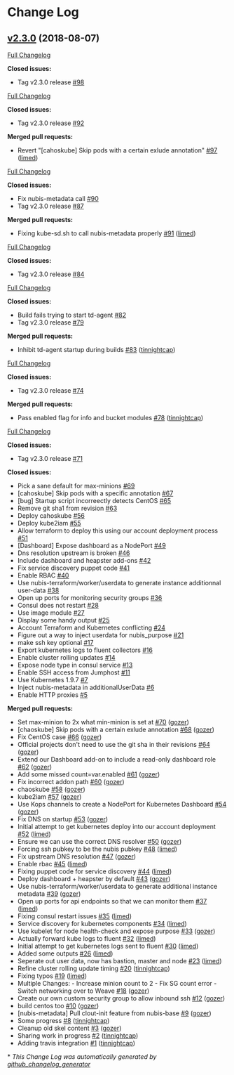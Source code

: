 # Change Log

## [v2.3.0](https://github.com/nubisproject/nubis-kubernetes/tree/v2.3.0) (2018-08-07)
[Full Changelog](https://github.com/nubisproject/nubis-kubernetes/compare/v2.3.0...v2.3.0)

**Closed issues:**

- Tag v2.3.0 release [\#98](https://github.com/nubisproject/nubis-kubernetes/issues/98)

[Full Changelog](https://github.com/nubisproject/nubis-kubernetes/compare/v2.3.0...v2.3.0)

**Closed issues:**

- Tag v2.3.0 release [\#92](https://github.com/nubisproject/nubis-kubernetes/issues/92)

**Merged pull requests:**

- Revert "\[cahoskube\] Skip pods with a certain exlude annotation" [\#97](https://github.com/nubisproject/nubis-kubernetes/pull/97) ([limed](https://github.com/limed))

[Full Changelog](https://github.com/nubisproject/nubis-kubernetes/compare/v2.3.0...v2.3.0)

**Closed issues:**

- Fix nubis-metadata call [\#90](https://github.com/nubisproject/nubis-kubernetes/issues/90)
- Tag v2.3.0 release [\#87](https://github.com/nubisproject/nubis-kubernetes/issues/87)

**Merged pull requests:**

- Fixing kube-sd.sh to call nubis-metadata properly [\#91](https://github.com/nubisproject/nubis-kubernetes/pull/91) ([limed](https://github.com/limed))

[Full Changelog](https://github.com/nubisproject/nubis-kubernetes/compare/v2.3.0...v2.3.0)

**Closed issues:**

- Tag v2.3.0 release [\#84](https://github.com/nubisproject/nubis-kubernetes/issues/84)

[Full Changelog](https://github.com/nubisproject/nubis-kubernetes/compare/v2.3.0...v2.3.0)

**Closed issues:**

- Build fails trying to start td-agent [\#82](https://github.com/nubisproject/nubis-kubernetes/issues/82)
- Tag v2.3.0 release [\#79](https://github.com/nubisproject/nubis-kubernetes/issues/79)

**Merged pull requests:**

- Inhibit td-agent startup during builds [\#83](https://github.com/nubisproject/nubis-kubernetes/pull/83) ([tinnightcap](https://github.com/tinnightcap))

[Full Changelog](https://github.com/nubisproject/nubis-kubernetes/compare/v2.3.0...v2.3.0)

**Closed issues:**

- Tag v2.3.0 release [\#74](https://github.com/nubisproject/nubis-kubernetes/issues/74)

**Merged pull requests:**

- Pass enabled flag for info and bucket modules [\#78](https://github.com/nubisproject/nubis-kubernetes/pull/78) ([tinnightcap](https://github.com/tinnightcap))

[Full Changelog](https://github.com/nubisproject/nubis-kubernetes/compare/v2.3.0...v2.3.0)

**Closed issues:**

- Tag v2.3.0 release [\#71](https://github.com/nubisproject/nubis-kubernetes/issues/71)

**Closed issues:**

- Pick a sane default for max-minions [\#69](https://github.com/nubisproject/nubis-kubernetes/issues/69)
- \[cahoskube\] Skip pods with a specific annotation [\#67](https://github.com/nubisproject/nubis-kubernetes/issues/67)
- \[bug\] Startup script incorreectly detects CentOS [\#65](https://github.com/nubisproject/nubis-kubernetes/issues/65)
- Remove git sha1 from revision [\#63](https://github.com/nubisproject/nubis-kubernetes/issues/63)
- Deploy cahoskube [\#56](https://github.com/nubisproject/nubis-kubernetes/issues/56)
- Deploy kube2iam [\#55](https://github.com/nubisproject/nubis-kubernetes/issues/55)
- Allow terraform to deploy this using our account deployment process [\#51](https://github.com/nubisproject/nubis-kubernetes/issues/51)
- \[Dashboard\] Expose dashboard as a NodePort [\#49](https://github.com/nubisproject/nubis-kubernetes/issues/49)
- Dns resolution upstream is broken [\#46](https://github.com/nubisproject/nubis-kubernetes/issues/46)
- Include dashboard and heapster add-ons [\#42](https://github.com/nubisproject/nubis-kubernetes/issues/42)
- Fix service discovery puppet code [\#41](https://github.com/nubisproject/nubis-kubernetes/issues/41)
- Enable RBAC [\#40](https://github.com/nubisproject/nubis-kubernetes/issues/40)
- Use nubis-terraform/worker/userdata to generate instance additionnal user-data [\#38](https://github.com/nubisproject/nubis-kubernetes/issues/38)
-  Open up ports for monitoring security groups [\#36](https://github.com/nubisproject/nubis-kubernetes/issues/36)
- Consul does not restart [\#28](https://github.com/nubisproject/nubis-kubernetes/issues/28)
- Use image module [\#27](https://github.com/nubisproject/nubis-kubernetes/issues/27)
- Display some handy output [\#25](https://github.com/nubisproject/nubis-kubernetes/issues/25)
- Account Terraform and Kubernetes conflicting [\#24](https://github.com/nubisproject/nubis-kubernetes/issues/24)
- Figure out a way to inject userdata for nubis\_purpose [\#21](https://github.com/nubisproject/nubis-kubernetes/issues/21)
- make ssh key optional [\#17](https://github.com/nubisproject/nubis-kubernetes/issues/17)
- Export kubernetes logs to fluent collectors [\#16](https://github.com/nubisproject/nubis-kubernetes/issues/16)
- Enable cluster rolling updates [\#14](https://github.com/nubisproject/nubis-kubernetes/issues/14)
- Expose node type in consul service [\#13](https://github.com/nubisproject/nubis-kubernetes/issues/13)
- Enable SSH access from Jumphost [\#11](https://github.com/nubisproject/nubis-kubernetes/issues/11)
- Use Kubernetes 1.9.7 [\#7](https://github.com/nubisproject/nubis-kubernetes/issues/7)
- Inject nubis-metadata in additionalUserData [\#6](https://github.com/nubisproject/nubis-kubernetes/issues/6)
- Enable HTTP proxies [\#5](https://github.com/nubisproject/nubis-kubernetes/issues/5)

**Merged pull requests:**

- Set max-minion to 2x what min-minion is set at [\#70](https://github.com/nubisproject/nubis-kubernetes/pull/70) ([gozer](https://github.com/gozer))
- \[chaoskube\] Skip pods with a certain exlude annotation [\#68](https://github.com/nubisproject/nubis-kubernetes/pull/68) ([gozer](https://github.com/gozer))
- Fix CentOS case [\#66](https://github.com/nubisproject/nubis-kubernetes/pull/66) ([gozer](https://github.com/gozer))
- Official projects don't need to use the git sha in their revisions [\#64](https://github.com/nubisproject/nubis-kubernetes/pull/64) ([gozer](https://github.com/gozer))
- Extend our Dashboard add-on to include a read-only dashboard role [\#62](https://github.com/nubisproject/nubis-kubernetes/pull/62) ([gozer](https://github.com/gozer))
- Add some missed count=var.enabled [\#61](https://github.com/nubisproject/nubis-kubernetes/pull/61) ([gozer](https://github.com/gozer))
- Fix incorrect addon path [\#60](https://github.com/nubisproject/nubis-kubernetes/pull/60) ([gozer](https://github.com/gozer))
- chaoskube [\#58](https://github.com/nubisproject/nubis-kubernetes/pull/58) ([gozer](https://github.com/gozer))
- kube2iam [\#57](https://github.com/nubisproject/nubis-kubernetes/pull/57) ([gozer](https://github.com/gozer))
- Use Kops channels to create a NodePort for Kubernetes Dashboard [\#54](https://github.com/nubisproject/nubis-kubernetes/pull/54) ([gozer](https://github.com/gozer))
- Fix DNS on startup [\#53](https://github.com/nubisproject/nubis-kubernetes/pull/53) ([gozer](https://github.com/gozer))
- Initial attempt to get kubernetes deploy into our account deployment [\#52](https://github.com/nubisproject/nubis-kubernetes/pull/52) ([limed](https://github.com/limed))
- Ensure we can use the correct DNS resolver [\#50](https://github.com/nubisproject/nubis-kubernetes/pull/50) ([gozer](https://github.com/gozer))
- Forcing ssh pubkey to be the nubis pubkey [\#48](https://github.com/nubisproject/nubis-kubernetes/pull/48) ([limed](https://github.com/limed))
- Fix upstream DNS resolution [\#47](https://github.com/nubisproject/nubis-kubernetes/pull/47) ([gozer](https://github.com/gozer))
- Enable rbac [\#45](https://github.com/nubisproject/nubis-kubernetes/pull/45) ([limed](https://github.com/limed))
- Fixing puppet code for service discovery [\#44](https://github.com/nubisproject/nubis-kubernetes/pull/44) ([limed](https://github.com/limed))
- Deploy dashboard + heapster by default [\#43](https://github.com/nubisproject/nubis-kubernetes/pull/43) ([gozer](https://github.com/gozer))
- Use nubis-terraform/worker/userdata to generate additional instance metadata [\#39](https://github.com/nubisproject/nubis-kubernetes/pull/39) ([gozer](https://github.com/gozer))
- Open up ports for api endpoints so that we can monitor them [\#37](https://github.com/nubisproject/nubis-kubernetes/pull/37) ([limed](https://github.com/limed))
- Fixing consul restart issues [\#35](https://github.com/nubisproject/nubis-kubernetes/pull/35) ([limed](https://github.com/limed))
- Service discovery for kubernetes components [\#34](https://github.com/nubisproject/nubis-kubernetes/pull/34) ([limed](https://github.com/limed))
- Use kubelet for node health-check and expose purpose [\#33](https://github.com/nubisproject/nubis-kubernetes/pull/33) ([gozer](https://github.com/gozer))
- Actually forward kube logs to fluent [\#32](https://github.com/nubisproject/nubis-kubernetes/pull/32) ([limed](https://github.com/limed))
- Initial attempt to get kubernetes logs sent to fluent [\#30](https://github.com/nubisproject/nubis-kubernetes/pull/30) ([limed](https://github.com/limed))
- Added some outputs [\#26](https://github.com/nubisproject/nubis-kubernetes/pull/26) ([limed](https://github.com/limed))
- Seperate out user data, now has bastion, master and node [\#23](https://github.com/nubisproject/nubis-kubernetes/pull/23) ([limed](https://github.com/limed))
- Refine cluster rolling update timing [\#20](https://github.com/nubisproject/nubis-kubernetes/pull/20) ([tinnightcap](https://github.com/tinnightcap))
- Fixing typos [\#19](https://github.com/nubisproject/nubis-kubernetes/pull/19) ([limed](https://github.com/limed))
- Multiple Changes:   - Increase minion count to 2   - Fix SG count error   - Switch networking over to Weave [\#18](https://github.com/nubisproject/nubis-kubernetes/pull/18) ([gozer](https://github.com/gozer))
- Create our own custom security group to allow inbound ssh [\#12](https://github.com/nubisproject/nubis-kubernetes/pull/12) ([gozer](https://github.com/gozer))
- build centos too [\#10](https://github.com/nubisproject/nubis-kubernetes/pull/10) ([gozer](https://github.com/gozer))
- \[nubis-metadata\] Pull clout-init feature from nubis-base [\#9](https://github.com/nubisproject/nubis-kubernetes/pull/9) ([gozer](https://github.com/gozer))
- Some progress [\#8](https://github.com/nubisproject/nubis-kubernetes/pull/8) ([tinnightcap](https://github.com/tinnightcap))
- Cleanup old skel content [\#3](https://github.com/nubisproject/nubis-kubernetes/pull/3) ([gozer](https://github.com/gozer))
- Sharing work in progress [\#2](https://github.com/nubisproject/nubis-kubernetes/pull/2) ([tinnightcap](https://github.com/tinnightcap))
- Adding travis integration [\#1](https://github.com/nubisproject/nubis-kubernetes/pull/1) ([tinnightcap](https://github.com/tinnightcap))


\* *This Change Log was automatically generated by [github_changelog_generator](https://github.com/skywinder/Github-Changelog-Generator)*